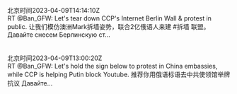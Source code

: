 北京时间2023-04-09T14:14:10Z<br>RT @Ban_GFW: Let's tear down CCP's Internet Berlin Wall &amp; protest in public.
让我们模仿澳洲Mark拆墙姿势，联合2亿俄语人来建 #拆墙 联盟。
Давайте снесем Берлинскую ст…<br><br><br>北京时间2023-04-09T13:00:20Z<br>RT @Ban_GFW: Let's hold the sign below to protest in China embassies, while CCP is helping Putin block Youtube. 
推荐你用俄语标语去中共使领馆举牌抗议
Давайте…<br><br><br>